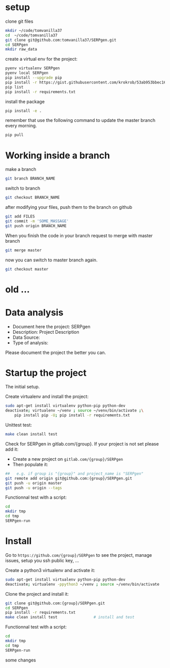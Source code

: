 # setup
clone git files
```bash
mkdir ~/code/tomvanilla37
cd  ~/code/tomvanilla37
git clone git@github.com:tomvanilla37/SERPgen.git
cd SERPgen
mkdir raw_data
```

create a virtual env for the project:
```bash
pyenv virtualenv SERPgen
pyenv local SERPgen
pip install --upgrade pip
pip install -r https://gist.githubusercontent.com/krokrob/53ab953bbec16c96b9938fcaebf2b199/raw/9035bbf12922840905ef1fbbabc459dc565b79a3/minimal_requirements.txt
pip list
pip install -r requirements.txt
```

install the package
```bash
pip install -e .
```

remember that use the following command to update the master branch every morning.
```bash
pip pull
```

# Working inside a branch
make a branch
```bash
git branch BRANCH_NAME
```

switch to branch
```bash
git checkout BRANCH_NAME
```

after modifying your files, push them to the branch on github
```bash
git add FILES
git commit -m 'SOME_MASSAGE'
git push origin BRANCH_NAME
```

When you finish the code in your branch request to merge with master branch
```bash
git merge master
```

now you can switch to master branch again.
```bash
git checkout master
```

# old ...
# Data analysis
- Document here the project: SERPgen
- Description: Project Description
- Data Source:
- Type of analysis:

Please document the project the better you can.

# Startup the project

The initial setup.

Create virtualenv and install the project:
```bash
sudo apt-get install virtualenv python-pip python-dev
deactivate; virtualenv ~/venv ; source ~/venv/bin/activate ;\
    pip install pip -U; pip install -r requirements.txt
```

Unittest test:
```bash
make clean install test
```

Check for SERPgen in gitlab.com/{group}.
If your project is not set please add it:

- Create a new project on `gitlab.com/{group}/SERPgen`
- Then populate it:

```bash
##   e.g. if group is "{group}" and project_name is "SERPgen"
git remote add origin git@github.com:{group}/SERPgen.git
git push -u origin master
git push -u origin --tags
```

Functionnal test with a script:

```bash
cd
mkdir tmp
cd tmp
SERPgen-run
```

# Install

Go to `https://github.com/{group}/SERPgen` to see the project, manage issues,
setup you ssh public key, ...

Create a python3 virtualenv and activate it:

```bash
sudo apt-get install virtualenv python-pip python-dev
deactivate; virtualenv -ppython3 ~/venv ; source ~/venv/bin/activate
```

Clone the project and install it:

```bash
git clone git@github.com:{group}/SERPgen.git
cd SERPgen
pip install -r requirements.txt
make clean install test                # install and test
```
Functionnal test with a script:

```bash
cd
mkdir tmp
cd tmp
SERPgen-run
```

some changes
